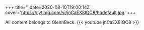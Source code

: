 +++
title=''
date=2020-08-10T19:00:14Z
cover='https://i.ytimg.com/vi/jnCaEX8IQC8/hqdefault.jpg'
+++

All content belongs to GlennBeck.
{{< youtube jnCaEX8IQC8 >}}
